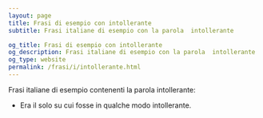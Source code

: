 ```yaml
---
layout: page
title: Frasi di esempio con intollerante 
subtitle: Frasi italiane di esempio con la parola  intollerante

og_title: Frasi di esempio con intollerante 
og_description: Frasi italiane di esempio con la parola  intollerante
og_type: website
permalink: /frasi/i/intollerante.html
---
```


Frasi italiane di esempio contenenti la parola intollerante:


- Era il solo su cui fosse in qualche modo intollerante.
